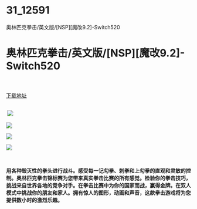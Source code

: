 # 31_12591
奥林匹克拳击/英文版/[NSP][魔改9.2]-Switch520
# 奥林匹克拳击/英文版/[NSP][魔改9.2]-Switch520
 <br/></br>
[下载地址](https://www.switch520.cc/article/12591 "下载地址")
<br/></br>

<p><strong>&nbsp;<img src="https://www.switch520.cc/muke_img/upload_art_editor_20210416-1_8082baa138933c44fb77300342207167.jpg"> </strong></p>
<p><img src="https://www.switch520.cc/muke_img/upload_art_editor_20210416-1_bd45c8ed3a827a1d5d3a27f4a8e8328f.jpg"></p>
<p><img src="https://www.switch520.cc/muke_img/upload_art_editor_20210416-1_0c23976209992c3575c588a9931efae6.jpg"></p>
<p><img src="https://www.switch520.cc/muke_img/upload_art_editor_20210416-1_4d6ad37e20e99f0262996b6d064de299.jpg"></p>
<p><strong>&nbsp;</strong></p>
<p><strong>用各种毁灭性的拳头进行战斗。感受每一记勾拳、刺拳和上勾拳的直观和灵敏的控制。奥林匹克拳击锦标赛为您带来真实拳击比赛的所有感觉。检验你的拳击技巧，挑战来自世界各地的竞争对手。在拳击比赛中为你的国家而战，赢得金牌。在双人模式中挑战你的朋友和家人。拥有惊人的图形，动画和声音，这款拳击游戏将为您提供数小时的激烈乐趣。</strong></p>
<p>&nbsp;</p>
